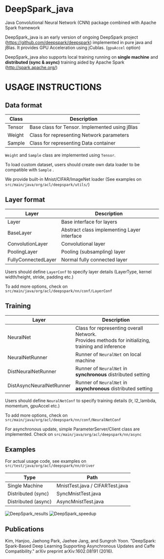 # DeepSpark_java
Java Convolutional Neural Network (CNN) package combined with Apache Spark framework

DeepSpark_java is an early version of ongoing DeepSpark project (https://github.com/deepspark/deepspark) implemented in pure java and jBlas. It provides GPU Acceleration using jCublas. (<code>gpuAccel</code> option)

DeepSpark_java also supports local training running on **single machine** and **distributed (sync & async)** training aided by Apache Spark (http://spark.apache.org/)

# USAGE INSTRUCTIONS

## **Data format**

| Class | Description                                  |
| -------------- | -------------------------------------------- |
| Tensor         | Base class for Tensor. Implemented using jBlas |
| Weight         | Class for representing Network parameters |
| Sample         | Class for representing Data container |

<code>Weight</code> and <code>Sample</code> class are implemented using <code>Tensor</code>.

To load custom dataset, users should create own data loader to be compatible with <code>Sample</code> .

We provide built-in Mnist/CIFAR/ImageNet loader (See examples on <code>src/main/java/org/acl/deepspark/utils/</code>)

## **Layer format**

| Layer | Description                                  |
| -------------- | -------------------------------------------- |
| Layer          | Base interface for layers                         |
| BaseLayer      | Abstract class implementing Layer interface   |
| ConvolutionLayer | Convolutional layer |
| PoolingLayer     | Pooling (subsampling) layer |
| FullyConnectedLayer | Normal fully connected layer |

Users should define <code>LayerConf</code> to specify layer details (LayerType, kernel width/height, stride, padding etc.)

To add more options, check on <code>src/main/java/org/acl/deepspark/nn/conf/LayerConf</code>

## **Training**
| Layer | Description                                  |
| -------------- | -------------------------------------------- |
| NeuralNet      | Class for representing overall Network. <br/> Provides methods for initializing, training and inference |
| NeuralNetRunner | Runner of <code>NeuralNet</code> on local machine |
| DistNeuralNetRunner     | Runner of <code>NeuralNet</code> in **synchronous** distributed setting |
| DistAsyncNeuralNetRunner | Runner of <code>NeuralNet</code> in **asynchronous** distributed setting |

Users should define <code>NeuralNetConf</code> to specify training details (lr, l2_lambda, momentum, gpuAccel etc.)

To add more options, check on <code>src/main/java/org/acl/deepspark/nn/conf/NeuralNetConf</code>

For asynchronous update, simple ParameterServer/Client class are implemented. Check on <code>src/main/java/org/acl/deepspark/nn/async</code>

## **Examples**
For actual usage code, see examples on <code>src/test/java/org/acl/deepspark/nn/driver</code>

| Type | Path                                  |
| -------------- | -------------------------------------------- |
| Single Machine | MnistTest.java / CIFARTest.java |
| Distributed (sync) | SyncMnistTest.java |
| Distributed (async)| AsyncMnistTest.java | AsyncCIFARTest.java |

![DeepSpark_results](https://cloud.githubusercontent.com/assets/6487834/21956033/75668bb6-daba-11e6-98c1-e98da5dbd5a3.png)
![DeepSpark_speedup](https://cloud.githubusercontent.com/assets/6487834/21956038/8570631a-daba-11e6-9e99-106dbaea8255.png)

## **Publications**
Kim, Hanjoo, Jaehong Park, Jaehee Jang, and Sungroh Yoon. "DeepSpark: Spark-Based Deep Learning Supporting Asynchronous Updates and Caffe Compatibility." arXiv preprint arXiv:1602.08191 (2016).
